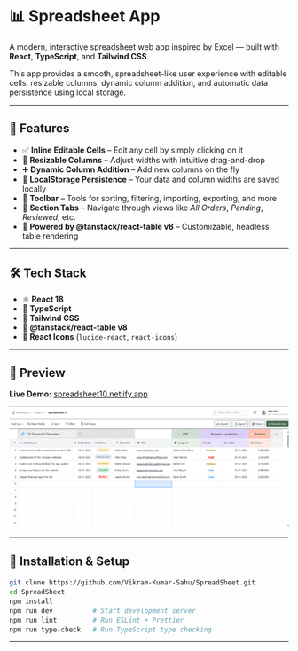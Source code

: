 
# 📊 Spreadsheet App

A modern, interactive spreadsheet web app inspired by Excel — built with **React**, **TypeScript**, and **Tailwind CSS**.

This app provides a smooth, spreadsheet-like user experience with editable cells, resizable columns, dynamic column addition, and automatic data persistence using local storage.

---

## 🚀 Features

* ✅ **Inline Editable Cells** – Edit any cell by simply clicking on it
* 📏 **Resizable Columns** – Adjust widths with intuitive drag-and-drop
* ➕ **Dynamic Column Addition** – Add new columns on the fly
* 💾 **LocalStorage Persistence** – Your data and column widths are saved locally
* 🧰 **Toolbar** – Tools for sorting, filtering, importing, exporting, and more
* 📁 **Section Tabs** – Navigate through views like *All Orders*, *Pending*, *Reviewed*, etc.
* 📐 **Powered by @tanstack/react-table v8** – Customizable, headless table rendering

---

## 🛠️ Tech Stack

* ⚛️ **React 18**
* 🧠 **TypeScript**
* 💅 **Tailwind CSS**
* 🧩 **@tanstack/react-table v8**
* 🎨 **React Icons** (`lucide-react`, `react-icons`)

---

## 📸 Preview

**Live Demo:** [spreadsheet10.netlify.app](https://spreadsheet10.netlify.app/)

![Spreadsheet Preview](./public/Ss.png)

---

## 📂 Installation & Setup

```bash
git clone https://github.com/Vikram-Kumar-Sahu/SpreadSheet.git
cd SpreadSheet
npm install
npm run dev          # Start development server
npm run lint         # Run ESLint + Prettier
npm run type-check   # Run TypeScript type checking
```

---


